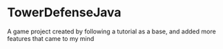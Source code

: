 # TowerDefenseJava
A game project created by following a tutorial as a base, and added more features that came to my mind
